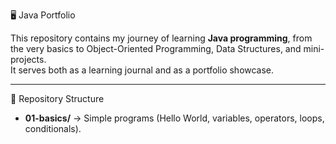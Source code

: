 🖥️ Java Portfolio

This repository contains my journey of learning **Java programming**, from the very basics to Object-Oriented Programming, Data Structures, and mini-projects.  
It serves both as a learning journal and as a portfolio showcase.

---

📂 Repository Structure

- **01-basics/** → Simple programs (Hello World, variables, operators, loops, conditionals).
